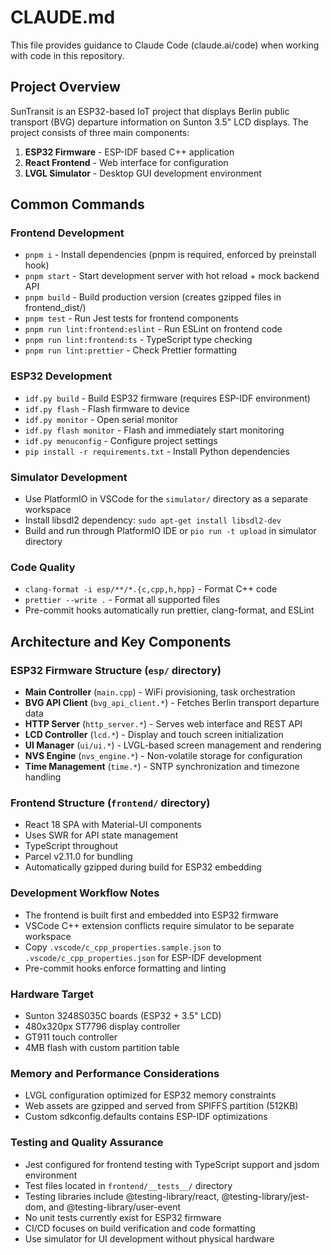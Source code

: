 # CLAUDE.md

This file provides guidance to Claude Code (claude.ai/code) when working with code in this repository.

## Project Overview

SunTransit is an ESP32-based IoT project that displays Berlin public transport (BVG) departure information on Sunton 3.5" LCD displays. The project consists of three main components:

1. **ESP32 Firmware** - ESP-IDF based C++ application
2. **React Frontend** - Web interface for configuration
3. **LVGL Simulator** - Desktop GUI development environment

## Common Commands

### Frontend Development
- `pnpm i` - Install dependencies (pnpm is required, enforced by preinstall hook)
- `pnpm start` - Start development server with hot reload + mock backend API
- `pnpm build` - Build production version (creates gzipped files in frontend_dist/)
- `pnpm test` - Run Jest tests for frontend components
- `pnpm run lint:frontend:eslint` - Run ESLint on frontend code
- `pnpm run lint:frontend:ts` - TypeScript type checking
- `pnpm run lint:prettier` - Check Prettier formatting

### ESP32 Development
- `idf.py build` - Build ESP32 firmware (requires ESP-IDF environment)
- `idf.py flash` - Flash firmware to device
- `idf.py monitor` - Open serial monitor
- `idf.py flash monitor` - Flash and immediately start monitoring
- `idf.py menuconfig` - Configure project settings
- `pip install -r requirements.txt` - Install Python dependencies

### Simulator Development
- Use PlatformIO in VSCode for the `simulator/` directory as a separate workspace
- Install libsdl2 dependency: `sudo apt-get install libsdl2-dev`
- Build and run through PlatformIO IDE or `pio run -t upload` in simulator directory

### Code Quality
- `clang-format -i esp/**/*.{c,cpp,h,hpp}` - Format C++ code
- `prettier --write .` - Format all supported files
- Pre-commit hooks automatically run prettier, clang-format, and ESLint

## Architecture and Key Components

### ESP32 Firmware Structure (`esp/` directory)
- **Main Controller** (`main.cpp`) - WiFi provisioning, task orchestration
- **BVG API Client** (`bvg_api_client.*`) - Fetches Berlin transport departure data
- **HTTP Server** (`http_server.*`) - Serves web interface and REST API
- **LCD Controller** (`lcd.*`) - Display and touch screen initialization 
- **UI Manager** (`ui/ui.*`) - LVGL-based screen management and rendering
- **NVS Engine** (`nvs_engine.*`) - Non-volatile storage for configuration
- **Time Management** (`time.*`) - SNTP synchronization and timezone handling

### Frontend Structure (`frontend/` directory)
- React 18 SPA with Material-UI components
- Uses SWR for API state management
- TypeScript throughout
- Parcel v2.11.0 for bundling
- Automatically gzipped during build for ESP32 embedding

### Development Workflow Notes
- The frontend is built first and embedded into ESP32 firmware
- VSCode C++ extension conflicts require simulator to be separate workspace
- Copy `.vscode/c_cpp_properties.sample.json` to `.vscode/c_cpp_properties.json` for ESP-IDF development
- Pre-commit hooks enforce formatting and linting

### Hardware Target
- Sunton 3248S035C boards (ESP32 + 3.5" LCD)
- 480x320px ST7796 display controller
- GT911 touch controller
- 4MB flash with custom partition table

### Memory and Performance Considerations
- LVGL configuration optimized for ESP32 memory constraints
- Web assets are gzipped and served from SPIFFS partition (512KB)
- Custom sdkconfig.defaults contains ESP-IDF optimizations

### Testing and Quality Assurance
- Jest configured for frontend testing with TypeScript support and jsdom environment
- Test files located in `frontend/__tests__/` directory
- Testing libraries include @testing-library/react, @testing-library/jest-dom, and @testing-library/user-event
- No unit tests currently exist for ESP32 firmware
- CI/CD focuses on build verification and code formatting
- Use simulator for UI development without physical hardware
